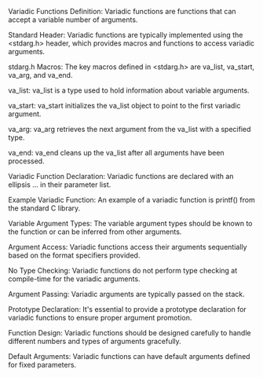 Variadic Functions Definition: Variadic functions are functions that can accept a variable number of arguments.

Standard Header: Variadic functions are typically implemented using the <stdarg.h> header, which provides macros and functions to access variadic arguments.

stdarg.h Macros: The key macros defined in <stdarg.h> are va_list, va_start, va_arg, and va_end.

va_list: va_list is a type used to hold information about variable arguments.

va_start: va_start initializes the va_list object to point to the first variadic argument.

va_arg: va_arg retrieves the next argument from the va_list with a specified type.

va_end: va_end cleans up the va_list after all arguments have been processed.

Variadic Function Declaration: Variadic functions are declared with an ellipsis ... in their parameter list.

Example Variadic Function: An example of a variadic function is printf() from the standard C library.

Variable Argument Types: The variable argument types should be known to the function or can be inferred from other arguments.

Argument Access: Variadic functions access their arguments sequentially based on the format specifiers provided.

No Type Checking: Variadic functions do not perform type checking at compile-time for the variadic arguments.

Argument Passing: Variadic arguments are typically passed on the stack.

Prototype Declaration: It's essential to provide a prototype declaration for variadic functions to ensure proper argument promotion.

Function Design: Variadic functions should be designed carefully to handle different numbers and types of arguments gracefully.

Default Arguments: Variadic functions can have default arguments defined for fixed parameters.
